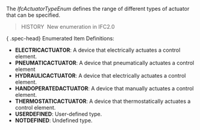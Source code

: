 The _IfcActuatorTypeEnum_ defines the range of different types of actuator that can be specified.

> HISTORY&nbsp; New enumeration in IFC2.0

{ .spec-head}
Enumerated Item Definitions:

* **ELECTRICACTUATOR**: A device that electrically actuates a control element. 
* **PNEUMATICACTUATOR**: A device that pneumatically actuates a control element 
* **HYDRAULICACTUATOR**: A device that electrically actuates a control element. 
* **HANDOPERATEDACTUATOR**: A device that manually actuates a control element.
* **THERMOSTATICACTUATOR**: A device that thermostatically actuates a control element.
* **USERDEFINED**: User-defined type.
* **NOTDEFINED**: Undefined type.